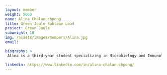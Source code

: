 ```yaml
---
layout: member
weight: 5000
name: Alina Chalanuchpong
title: Green Joule Subteam Lead
project: Green Joule
subweight: 10
img: /assets/images/members/Alina.jpg
email: 

biography: >
 Alina is a third-year student specializing in Microbiology and Immunology. She is passionate about the powerful applications of micro-organisms in industries. She is eager to explore the sustainable growth of algae and the generation of biofuel from its biomass. Alina is currently the sub-team lead for the algae growth division and hopes to inspire others and learn more about the algae’s metabolism and its application.

linkedin: https://www.linkedin.com/in/alina-chalanuchpong/
---
```

